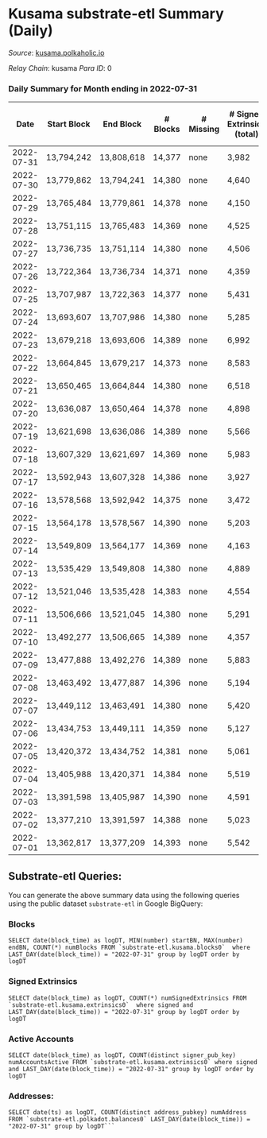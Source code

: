 # Kusama substrate-etl Summary (Daily)

_Source_: [kusama.polkaholic.io](https://kusama.polkaholic.io)

*Relay Chain*: kusama
*Para ID*: 0



### Daily Summary for Month ending in 2022-07-31


| Date | Start Block | End Block | # Blocks | # Missing | # Signed Extrinsics (total) | # Active Accounts | # Addresses with Balances | # Events | # Transfers | # XCM Transfers In | # XCM Transfers Out |
| ---- | ----------- | --------- | -------- | --------- | --------------------------- | ----------------- | ------------------------- | -------- | ----------- | ------------------ | ------------------- |
| 2022-07-31 | 13,794,242 | 13,808,618 | 14,377 | none  | 3,982 | 1,070 | 260,986 | 572,253 | 1,047 ($1,554,631) | 184 ($255,423) | 159 ($148,041) |
| 2022-07-30 | 13,779,862 | 13,794,241 | 14,380 | none  | 4,640 | 1,254 |  | 573,713 | 885 ($2,445,418) | 158 ($385,898) | 141 ($461,887) |
| 2022-07-29 | 13,765,484 | 13,779,861 | 14,378 | none  | 4,150 | 1,267 | 260,781 | 573,210 | 1,414 ($2,662,273) | 173 ($408,570) | 176 ($195,329) |
| 2022-07-28 | 13,751,115 | 13,765,483 | 14,369 | none  | 4,525 | 1,248 |  | 576,969 | 1,495 ($1,980,258) | 210 ($240,684) | 224 ($282,034) |
| 2022-07-27 | 13,736,735 | 13,751,114 | 14,380 | none  | 4,506 | 1,312 | 260,552 | 574,948 | 2,047 ($2,493,334) | 300 ($394,416) | 479 ($296,062) |
| 2022-07-26 | 13,722,364 | 13,736,734 | 14,371 | none  | 4,359 | 1,223 |  | 571,363 | 1,369 ($3,057,828) | 126 ($196,902) | 140 ($200,319) |
| 2022-07-25 | 13,707,987 | 13,722,363 | 14,377 | none  | 5,431 | 1,475 |  | 609,599 | 1,532 ($3,510,356) | 152 ($540,509) | 202 ($216,382) |
| 2022-07-24 | 13,693,607 | 13,707,986 | 14,380 | none  | 5,285 | 1,129 |  | 551,127 | 1,333 ($1,218,744) | 154 ($74,149.74) | 337 ($101,591) |
| 2022-07-23 | 13,679,218 | 13,693,606 | 14,389 | none  | 6,992 | 1,744 |  | 572,767 | 3,324 ($2,749,695) | 248 ($273,360) | 1,051 ($507,015) |
| 2022-07-22 | 13,664,845 | 13,679,217 | 14,373 | none  | 8,583 | 2,115 |  | 612,696 | 4,760 ($7,183,185) | 397 ($765,519) | 1,436 ($1,307,049) |
| 2022-07-21 | 13,650,465 | 13,664,844 | 14,380 | none  | 6,518 | 1,209 |  | 577,246 | 1,035 ($5,889,798) | 115 ($167,481) | 169 ($352,132) |
| 2022-07-20 | 13,636,087 | 13,650,464 | 14,378 | none  | 4,898 | 1,388 |  | 548,995 | 1,232 ($15,809,563) | 159 ($223,577) | 169 ($240,197) |
| 2022-07-19 | 13,621,698 | 13,636,086 | 14,389 | none  | 5,566 | 1,538 |  | 573,204 | 1,993 ($3,652,286) | 144 ($149,234) | 145 ($643,087) |
| 2022-07-18 | 13,607,329 | 13,621,697 | 14,369 | none  | 5,983 | 1,741 |  | 595,134 | 1,750 ($5,101,480) | 239 ($444,850) | 166 ($205,091) |
| 2022-07-17 | 13,592,943 | 13,607,328 | 14,386 | none  | 3,927 | 1,100 |  | 544,249 | 1,127 ($1,240,803) | 149 ($216,461) | 114 ($150,900) |
| 2022-07-16 | 13,578,568 | 13,592,942 | 14,375 | none  | 3,472 | 1,154 | 258,463 | 541,073 | 860 ($1,431,167) | 123 ($176,250) | 110 ($164,403) |
| 2022-07-15 | 13,564,178 | 13,578,567 | 14,390 | none  | 5,203 | 1,167 |  | 571,133 | 1,348 ($10,234,899) | 174 ($328,884) | 124 ($217,019) |
| 2022-07-14 | 13,549,809 | 13,564,177 | 14,369 | none  | 4,163 | 1,057 |  | 558,188 | 1,148 ($1,497,613) | 126 ($137,572) | 136 ($258,733) |
| 2022-07-13 | 13,535,429 | 13,549,808 | 14,380 | none  | 4,889 | 1,247 |  | 544,456 | 1,722 ($2,573,889) | 138 ($247,980) | 142 ($190,191) |
| 2022-07-12 | 13,521,046 | 13,535,428 | 14,383 | none  | 4,554 | 1,308 |  | 557,567 | 1,104 ($2,787,673) | 121 ($279,710) | 127 ($147,884) |
| 2022-07-11 | 13,506,666 | 13,521,045 | 14,380 | none  | 5,291 | 1,654 | 258,028 | 574,033 | 1,733 ($3,468,007) | 112 ($1,588,714) | 161 ($1,012,785) |
| 2022-07-10 | 13,492,277 | 13,506,665 | 14,389 | none  | 4,357 | 1,224 | 257,921 | 537,186 | 1,253 ($850,998) | 79 ($43,074.70) | 112 ($78,128.25) |
| 2022-07-09 | 13,477,888 | 13,492,276 | 14,389 | none  | 5,883 | 1,274 |  | 559,096 | 1,835 ($3,340,672) | 157 ($240,346) | 472 ($159,763) |
| 2022-07-08 | 13,463,492 | 13,477,887 | 14,396 | none  | 5,194 | 1,480 |  | 548,646 | 1,470 ($3,369,286) | 112 ($172,506) | 318 ($382,060) |
| 2022-07-07 | 13,449,112 | 13,463,491 | 14,380 | none  | 5,420 | 1,332 |  | 561,712 | 1,215 ($2,323,323) | 120 ($426,718) | 150 ($237,115) |
| 2022-07-06 | 13,434,753 | 13,449,111 | 14,359 | none  | 5,127 | 1,182 |  | 562,978 | 1,342 ($3,212,882) | 98 ($161,977) | 97 ($152,980) |
| 2022-07-05 | 13,420,372 | 13,434,752 | 14,381 | none  | 5,061 | 1,260 |  | 564,064 | 1,280 ($2,687,689) | 130 ($198,350) | 160 ($526,750) |
| 2022-07-04 | 13,405,988 | 13,420,371 | 14,384 | none  | 5,519 | 1,527 |  | 556,912 | 1,286 ($2,039,859) | 132 ($665,997) | 179 ($687,801) |
| 2022-07-03 | 13,391,598 | 13,405,987 | 14,390 | none  | 4,591 | 1,163 |  | 558,226 | 1,397 ($2,179,564) | 88 ($231,940) | 123 ($153,280) |
| 2022-07-02 | 13,377,210 | 13,391,597 | 14,388 | none  | 5,023 | 1,309 |  | 549,891 | 1,714 ($3,678,721) | 177 ($664,757) | 225 ($405,139) |
| 2022-07-01 | 13,362,817 | 13,377,209 | 14,393 | none  | 5,542 | 1,544 |  | 574,242 | 1,827 ($4,013,718) | 314 ($766,980) | 347 ($733,616) |

## Substrate-etl Queries:
You can generate the above summary data using the following queries using the public dataset `substrate-etl` in Google BigQuery:


### Blocks
```
SELECT date(block_time) as logDT, MIN(number) startBN, MAX(number) endBN, COUNT(*) numBlocks FROM `substrate-etl.kusama.blocks0`  where LAST_DAY(date(block_time)) = "2022-07-31" group by logDT order by logDT
```


### Signed Extrinsics
```
SELECT date(block_time) as logDT, COUNT(*) numSignedExtrinsics FROM `substrate-etl.kusama.extrinsics0`  where signed and LAST_DAY(date(block_time)) = "2022-07-31" group by logDT order by logDT
```


### Active Accounts
```
SELECT date(block_time) as logDT, COUNT(distinct signer_pub_key) numAccountsActive FROM `substrate-etl.kusama.extrinsics0` where signed and LAST_DAY(date(block_time)) = "2022-07-31" group by logDT order by logDT
```


### Addresses:
```
SELECT date(ts) as logDT, COUNT(distinct address_pubkey) numAddress FROM `substrate-etl.polkadot.balances0` LAST_DAY(date(block_time)) = "2022-07-31" group by logDT```

